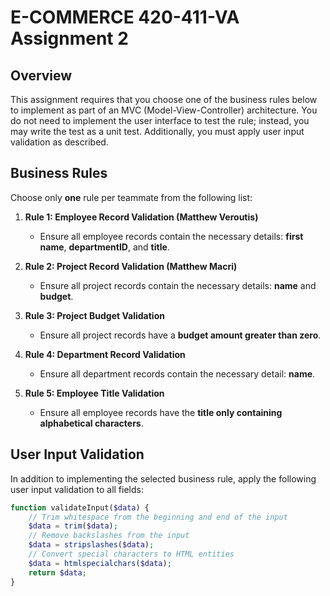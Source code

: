# E-COMMERCE 420-411-VA Assignment 2

## Overview
This assignment requires that you choose one of the business rules below to implement as part of an MVC (Model-View-Controller) architecture. You do not need to implement the user interface to test the rule; instead, you may write the test as a unit test. Additionally, you must apply user input validation as described.

## Business Rules
Choose only **one** rule per teammate from the following list:

1. **Rule 1: Employee Record Validation (Matthew Veroutis)**
   - Ensure all employee records contain the necessary details: **first name**, **departmentID**, and **title**.

2. **Rule 2: Project Record Validation (Matthew Macri)**
   - Ensure all project records contain the necessary details: **name** and **budget**.

3. **Rule 3: Project Budget Validation**
   - Ensure all project records have a **budget amount greater than zero**.

4. **Rule 4: Department Record Validation**
   - Ensure all department records contain the necessary detail: **name**.

5. **Rule 5: Employee Title Validation**
   - Ensure all employee records have the **title only containing alphabetical characters**.

## User Input Validation
In addition to implementing the selected business rule, apply the following user input validation to all fields:

```php
function validateInput($data) {
    // Trim whitespace from the beginning and end of the input
    $data = trim($data);
    // Remove backslashes from the input
    $data = stripslashes($data);
    // Convert special characters to HTML entities
    $data = htmlspecialchars($data);
    return $data;
}